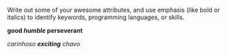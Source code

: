 Write out some of your awesome attributes, and use emphasis (like bold or italics) to identify keywords, programming languages, or skills. 

**good _humble_ perseverant**

_carinhoso **exciting** chavo_
